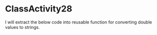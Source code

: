 # ClassActivity28
I will extract the below code into reusable function for converting double values to strings.
